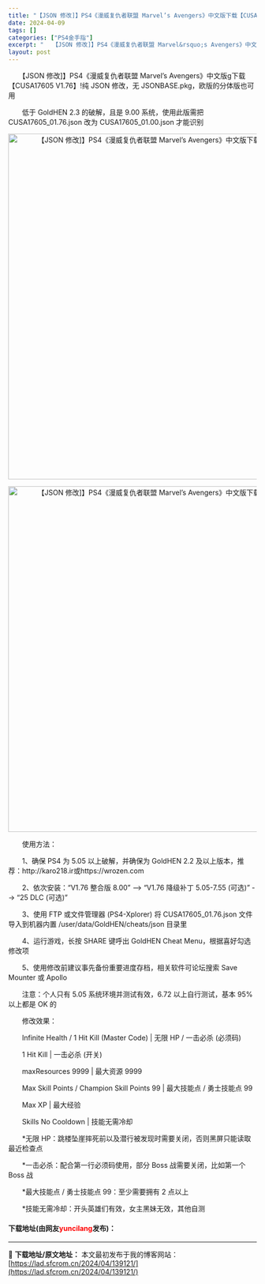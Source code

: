 ```yaml
---
title: "【JSON 修改]】PS4《漫威复仇者联盟 Marvel’s Avengers》中文版下载【CUSA17605 V1.76】"
date: 2024-04-09
tags: []
categories: ["PS4金手指"]
excerpt: "　　【JSON 修改]】PS4《漫威复仇者联盟 Marvel&rsquo;s Avengers》中文版g下载【CUSA17605 V1.76】!纯 JSON 修改，无 JSONBASE.pkg，欧版的分体版也可用 　　低于 GoldHEN 2.3 的破解，且是 9.00 系统，使用此版需把 CUSA&hellip;"
layout: post
---
```


 <p>　　【JSON 修改]】PS4《漫威复仇者联盟 Marvel&rsquo;s Avengers》中文版g下载【CUSA17605 V1.76】!纯 JSON 修改，无 JSONBASE.pkg，欧版的分体版也可用</p> <p>　　低于 GoldHEN 2.3 的破解，且是 9.00 系统，使用此版需把 CUSA17605_01.76.json 改为 CUSA17605_01.00.json 才能识别</p> <div> <p align="center"><img align="" border="0" src="https://lad.sfcrom.cn/wp-content/uploads/2024/04/20240409_6614e92c98bae.webp" width="700" alt="【JSON 修改]】PS4《漫威复仇者联盟 Marvel’s Avengers》中文版下载【CUSA17605 V1.76】" /></p> <p align="center"><img align="" border="0" src="https://lad.sfcrom.cn/wp-content/uploads/2024/04/20240409_6614e92d0d674.webp" width="700" alt="【JSON 修改]】PS4《漫威复仇者联盟 Marvel’s Avengers》中文版下载【CUSA17605 V1.76】" /></p></div> <p>　　使用方法：</p> <p>　　1、确保 PS4 为 5.05 以上破解，并确保为 GoldHEN 2.2 及以上版本，推荐：http://karo218.ir或https://wrozen.com</p> <p>　　2、依次安装：&ldquo;V1.76 整合版 8.00&rdquo; --&gt; &ldquo;V1.76 降级补丁 5.05-7.55 (可选)&rdquo; --&gt; &ldquo;25 DLC (可选)&rdquo;</p> <p>　　3、使用 FTP 或文件管理器 (PS4-Xplorer) 将 CUSA17605_01.76.json 文件导入到机器内置 /user/data/GoldHEN/cheats/json 目录里</p> <p>　　4、运行游戏，长按 SHARE 键呼出 GoldHEN Cheat Menu，根据喜好勾选修改项</p> <p>　　5、使用修改前建议事先备份重要进度存档，相关软件可论坛搜索 Save Mounter 或 Apollo</p> <p>　　注意：个人只有 5.05 系统环境并测试有效，6.72 以上自行测试，基本 95% 以上都是 OK 的</p> <p>　　修改效果：</p> <p>　　Infinite Health / 1 Hit Kill (Master Code) | 无限 HP / 一击必杀 (必须码)</p> <p>　　1 Hit Kill | 一击必杀 (开关)</p> <p>　　maxResources 9999 | 最大资源 9999</p> <p>　　Max Skill Points / Champion Skill Points 99 | 最大技能点 / 勇士技能点 99</p> <p>　　Max XP | 最大经验</p> <p>　　Skills No Cooldown | 技能无需冷却</p> <p>　　*无限 HP：跳楼坠崖摔死前以及潜行被发现时需要关闭，否则黑屏只能读取最近检查点</p> <p>　　*一击必杀：配合第一行必须码使用，部分 Boss 战需要关闭，比如第一个 Boss 战</p> <p>　　*最大技能点 / 勇士技能点 99：至少需要拥有 2 点以上</p> <p>　　*技能无需冷却：开头英雄们有效，女主黑妹无效，其他自测</p> <p><h4>下载地址(由网友<font color="red">yuncilang</font>发布)：</h4></p> 

---
📖 **下载地址/原文地址：** 本文最初发布于我的博客网站：[https://lad.sfcrom.cn/2024/04/139121/](https://lad.sfcrom.cn/2024/04/139121/)
